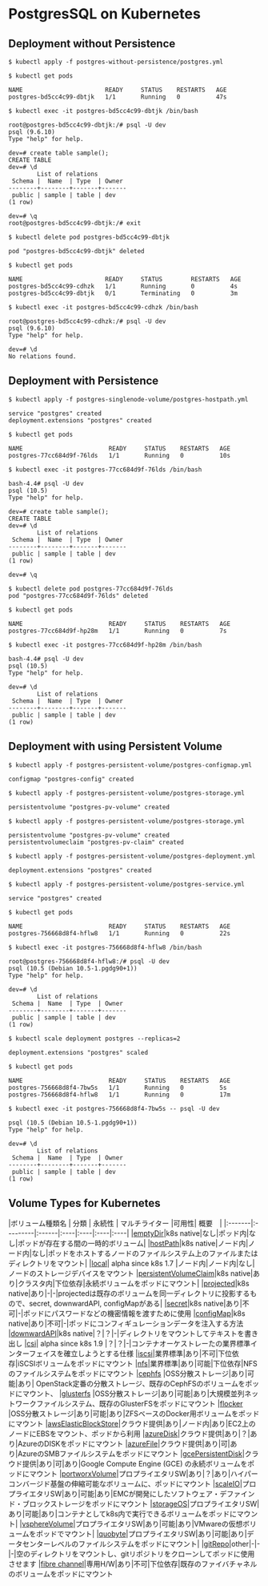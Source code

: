 # PostgresSQL on Kubernetes

## Deployment without Persistence
```
$ kubectl apply -f postgres-without-persistence/postgres.yml
```

```
$ kubectl get pods

NAME                       READY     STATUS    RESTARTS   AGE
postgres-bd5cc4c99-dbtjk   1/1       Running   0          47s
```

```
$ kubectl exec -it postgres-bd5cc4c99-dbtjk /bin/bash
```

```
root@postgres-bd5cc4c99-dbtjk:/# psql -U dev
psql (9.6.10)
Type "help" for help.

dev=# create table sample();
CREATE TABLE
dev=# \d
        List of relations
 Schema |  Name  | Type  | Owner
--------+--------+-------+-------
 public | sample | table | dev
(1 row)

dev=# \q
root@postgres-bd5cc4c99-dbtjk:/# exit
```

```
$ kubectl delete pod postgres-bd5cc4c99-dbtjk

pod "postgres-bd5cc4c99-dbtjk" deleted
```

```
$ kubectl get pods

NAME                       READY     STATUS        RESTARTS   AGE
postgres-bd5cc4c99-cdhzk   1/1       Running       0          4s
postgres-bd5cc4c99-dbtjk   0/1       Terminating   0          3m
```

```
$ kubectl exec -it postgres-bd5cc4c99-cdhzk /bin/bash
```

```
root@postgres-bd5cc4c99-cdhzk:/# psql -U dev
psql (9.6.10)
Type "help" for help.

dev=# \d
No relations found.
```

## Deployment with Persistence

```
$ kubectl apply -f postgres-singlenode-volume/postgres-hostpath.yml

service "postgres" created
deployment.extensions "postgres" created
```

```
$ kubectl get pods

NAME                        READY     STATUS    RESTARTS   AGE
postgres-77cc684d9f-76lds   1/1       Running   0          10s
```

```
$ kubectl exec -it postgres-77cc684d9f-76lds /bin/bash
```

```
bash-4.4# psql -U dev
psql (10.5)
Type "help" for help.

dev=# create table sample();
CREATE TABLE
dev=# \d
        List of relations
 Schema |  Name  | Type  | Owner
--------+--------+-------+-------
 public | sample | table | dev
(1 row)

dev=# \q
```

```
$ kubectl delete pod postgres-77cc684d9f-76lds
pod "postgres-77cc684d9f-76lds" deleted
```

```
$ kubectl get pods

NAME                        READY     STATUS    RESTARTS   AGE
postgres-77cc684d9f-hp28m   1/1       Running   0          7s
```

```
$ kubectl exec -it postgres-77cc684d9f-hp28m /bin/bash
```

```
bash-4.4# psql -U dev
psql (10.5)
Type "help" for help.

dev=# \d
        List of relations
 Schema |  Name  | Type  | Owner
--------+--------+-------+-------
 public | sample | table | dev
(1 row)
```

## Deployment with using Persistent Volume

```
$ kubectl apply -f postgres-persistent-volume/postgres-configmap.yml

configmap "postgres-config" created
```

```
$ kubectl apply -f postgres-persistent-volume/postgres-storage.yml

persistentvolume "postgres-pv-volume" created
```

```
$ kubectl apply -f postgres-persistent-volume/postgres-storage.yml

persistentvolume "postgres-pv-volume" created
persistentvolumeclaim "postgres-pv-claim" created
```

```
$ kubectl apply -f postgres-persistent-volume/postgres-deployment.yml

deployment.extensions "postgres" created
```

```
$ kubectl apply -f postgres-persistent-volume/postgres-service.yml

service "postgres" created
```

```
$ kubectl get pods

NAME                        READY     STATUS    RESTARTS   AGE
postgres-756668d8f4-hflw8   1/1       Running   0          22s
```

```
$ kubectl exec -it postgres-756668d8f4-hflw8 /bin/bash
```

```
root@postgres-756668d8f4-hflw8:/# psql -U dev
psql (10.5 (Debian 10.5-1.pgdg90+1))
Type "help" for help.

dev=# \d
        List of relations
 Schema |  Name  | Type  | Owner
--------+--------+-------+-------
 public | sample | table | dev
(1 row)
```

```
$ kubectl scale deployment postgres --replicas=2

deployment.extensions "postgres" scaled
```

```
$ kubectl get pods

NAME                        READY     STATUS    RESTARTS   AGE
postgres-756668d8f4-7bw5s   1/1       Running   0          5s
postgres-756668d8f4-hflw8   1/1       Running   0          17m
```

```
$ kubectl exec -it postgres-756668d8f4-7bw5s -- psql -U dev

psql (10.5 (Debian 10.5-1.pgdg90+1))
Type "help" for help.

dev=# \d
        List of relations
 Schema |  Name  | Type  | Owner
--------+--------+-------+-------
 public | sample | table | dev
(1 row)
```

## Volume Types for Kubernetes

|ボリューム種類名 | 分類      | 永続性 | マルチライター |可用性| 概要　|
|:-------|:---------|:------|:----|:----|:----|:----|
|[emptyDir](https://kubernetes.io/docs/concepts/storage/volumes/#emptydir)|k8s native|なし|ポッド内|なし|ポッドが存在する間の一時的ボリューム| 
|[hostPath](https://kubernetes.io/docs/concepts/storage/volumes/#hostPath)|k8s native|ノード内|ノード内|なし|ポッドをホストするノードのファイルシステム上のファイルまたはディレクトリをマウント|
|[local](https://kubernetes.io/docs/concepts/storage/volumes/#local)| alpha since k8s 1.7 |ノード内|ノード内|なし|ノードのストレージデバイスをマウント
|[persistentVolumeClaim](https://kubernetes.io/docs/concepts/storage/volumes/#persistentvolumeclaim)|k8s native|あり|クラスタ内|下位依存|永続ボリュームをポッドにマウント|
|[projected](https://kubernetes.io/docs/concepts/storage/volumes/#projected)|k8s native|あり|-|-|projectedは既存のボリュームを同一ディレクトリに投影するもので、secret, downwardAPI, configMapがある|
|[secret](https://kubernetes.io/docs/concepts/storage/volumes/#secret)|k8s native|あり|不可|-|ポッドにパスワードなどの機密情報を渡すために使用
|[configMap](https://kubernetes.io/docs/concepts/storage/volumes/#configmap)|k8s native|あり|不可|-|ポッドにコンフィギュレーションデータを注入する方法
|[downwardAPI](https://kubernetes.io/docs/concepts/storage/volumes/#downwardapi)|k8s native|？|？|-|ディレクトリをマウントしてテキストを書き出し
|[csi](https://kubernetes.io/docs/concepts/storage/volumes/#csi)| alpha since k8s 1.9  |？|？|-|コンテナオーケストレーたの業界標準インターフェイスを確立しようとする仕様
|[iscsi](https://kubernetes.io/docs/concepts/storage/volumes/#iscsi)|業界標準|あり|不可|下位依存|iSCSIボリュームをポッドにマウント
|[nfs](https://kubernetes.io/docs/concepts/storage/volumes/#nfs)|業界標準|あり|可能|下位依存|NFSのファイルシステムをポッドにマウント
|[cephfs](https://kubernetes.io/docs/concepts/storage/volumes/#cephfs) |OSS分散ストレージ|あり|可能|あり| OpenStack定番の分散ストレージ、既存のCephFSのボリュームをポッドにマウント、
|[glusterfs](https://kubernetes.io/docs/concepts/storage/volumes/#glusterfs) |OSS分散ストレージ|あり|可能|あり|大規模並列ネットワークファイルシステム、既存のGlusterFSをポッドにマウント
|[flocker](https://kubernetes.io/docs/concepts/storage/volumes/#flocker) |OSS分散ストレージ|あり|可能|あり|ZFSベースのDocker用ボリュームをポッドにマウント
|[awsElasticBlockStore](https://kubernetes.io/docs/concepts/storage/volumes/#awselasticblockstore)|クラウド提供|あり|ノード内|あり|EC2上のノードにEBSをマウント、ポッドから利用
|[azureDisk](https://kubernetes.io/docs/concepts/storage/volumes/#azuredisk)|クラウド提供|あり|？|あり|AzureのDISKをポッドにマウント
|[azureFile](https://kubernetes.io/docs/concepts/storage/volumes/#azurefile)|クラウド提供|あり|可|あり|AzureのSMBファイルシステムをポッドにマウント
|[gcePersistentDisk](https://kubernetes.io/docs/concepts/storage/volumes/#gcepersistentdisk)|クラウド提供|あり|可|あり|Google Compute Engine (GCE) の永続ボリュームをポッドにマウント
|[portworxVolume](https://kubernetes.io/docs/concepts/storage/volumes/#portworxvolume)|プロプライエタリSW|あり|？|あり|ハイパーコンバージド基盤の伸縮可能なボリュームに、ポッドにマウント
|[scaleIO](https://kubernetes.io/docs/concepts/storage/volumes/#scaleio)|プロプライエタリSW|あり|可能|あり|EMCが開発にしたソフトウェア・デファインド・ブロックストレージをポッドにマウント
|[storageOS](https://kubernetes.io/docs/concepts/storage/volumes/#storageos)|プロプライエタリSW|あり|可能|あり|コンテナとしてk8s内で実行できるボリュームをポッドにマウント|
|[vsphereVolume](https://kubernetes.io/docs/concepts/storage/volumes/#storageos)|プロプライエタリSW|あり|可能|あり|VMwareの仮想ボリュームをポッドでマウント|
|[quobyte](https://kubernetes.io/docs/concepts/storage/volumes/#quobyte)|プロプライエタリSW|あり|可能|あり|データセンターレベルのファイルシステムをポッドにマウント|
|[gitRepo](https://kubernetes.io/docs/concepts/storage/volumes/#gitrepo)|other|-|-|-|空のディレクトリをマウントし、gitリポジトリをクローンしてポッドに使用させます
|[fibre channel](https://kubernetes.io/docs/concepts/storage/volumes/#fc-fibre-channel)|専用H/W|あり|不可|下位依存|既存のファイバチャネルのボリュームをポッドにマウント
